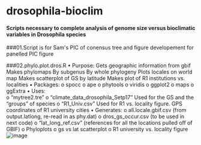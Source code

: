 # drosophila-bioclim
#### Scripts necessary to complete analysis of genome size versus bioclimatic variables in Drosophila species
###01.Script is for Sam's PIC of conensus tree and figure developement for panelled PIC figure

###02.phylo.plot.dros.R
•	Purpose:
    Gets geographic information from gbif
    Makes phylomaps
        By subgenus
        By whole phylogeny
    Plots locales on world map
    Makes scatterplot of GS by latitude
    Makes plot of R1 institutions vs. localities
•	Packages:
  o	spocc
  o	ape
  o	phytools
  o	viridis
  o	ggplot2
  o	maps
  o	ggExtra
•	Uses:	
  o	“mytree2.tre”
  o	“climate_data_drosophila_Setp17”
      Used for the GS and the “groups” of species
o	“R1_Univ.csv”
      Used for R1 vs. locality figure.  GPS coordinates of R1 university cities
•	Generates: 
  o	all.locale.gbif.csv (from output.latlong, re-read in as phy.dat)
  o	dros_gs_occur.csv (to be used in next code)
  o	“lat_long_ref.csv” (references for all the locations pulled off of GBIF)
  o	Phyloplots
  o	gs vs lat scatterplot
  o	R1 university vs. locality figure
![image](https://github.com/user-attachments/assets/bb4ec4b6-26da-46ee-ba45-6d7be93ecd6f)
